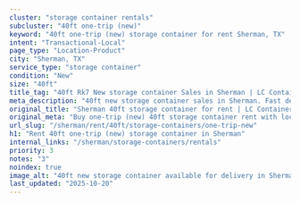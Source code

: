 ```yaml
---
cluster: "storage container rentals"
subcluster: "40ft one-trip (new)"
keyword: "40ft one-trip (new) storage container for rent Sherman, TX"
intent: "Transactional-Local"
page_type: "Location-Product"
city: "Sherman, TX"
service_type: "storage container"
condition: "New"
size: "40ft"
title_tag: "40ft Rk7 New storage container Sales in Sherman | LC Container"
meta_description: "40ft new storage container sales in Sherman. Fast delivery, competitive pricing. Serving storage containers area. Quote ID: LFY. Call (214) 524-4168 for your free quote today."
original_title: "Sherman 40ft storage container for rent | LC Container"
original_meta: "Buy one-trip (new) 40ft storage container rent with local delivery in Sherman, TX. LC Container — local Since 2003. Request a fast quote today."
url_slug: "/sherman/rent/40ft/storage-containers/one-trip-new"
h1: "Rent 40ft one-trip (new) storage container in Sherman"
internal_links: "/sherman/storage-containers/rentals"
priority: 3
notes: "3"
noindex: true
image_alt: "40ft new storage container available for delivery in Sherman"
last_updated: "2025-10-20"
---
```


<!-- TODO: Add unique city/inventory copy, images, and internal links here. -->
